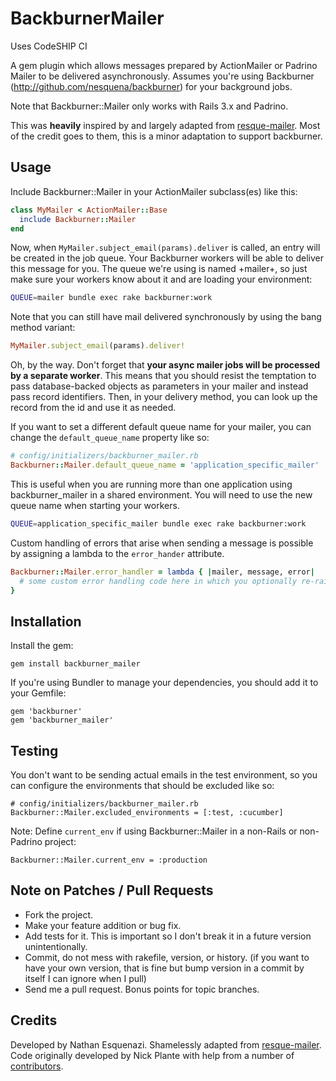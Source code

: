 # BackburnerMailer

Uses CodeSHIP CI

A gem plugin which allows messages prepared by ActionMailer or Padrino Mailer to be delivered
asynchronously. Assumes you're using Backburner (http://github.com/nesquena/backburner)
for your background jobs.

Note that Backburner::Mailer only works with Rails 3.x and Padrino.

This was **heavily** inspired by and largely adapted from [resque-mailer](https://github.com/zapnap/resque_mailer).
Most of the credit goes to them, this is a minor adaptation to support backburner.

## Usage

Include Backburner::Mailer in your ActionMailer subclass(es) like this:

```ruby
class MyMailer < ActionMailer::Base
  include Backburner::Mailer
end
```

Now, when `MyMailer.subject_email(params).deliver` is called, an entry
will be created in the job queue. Your Backburner workers will be able to deliver
this message for you. The queue we're using is named +mailer+,
so just make sure your workers know about it and are loading your environment:

```bash
QUEUE=mailer bundle exec rake backburner:work
```

Note that you can still have mail delivered synchronously by using the bang
method variant:

```ruby
MyMailer.subject_email(params).deliver!
```

Oh, by the way. Don't forget that **your async mailer jobs will be processed by
a separate worker**. This means that you should resist the temptation to pass
database-backed objects as parameters in your mailer and instead pass record
identifiers. Then, in your delivery method, you can look up the record from
the id and use it as needed.

If you want to set a different default queue name for your mailer, you can
change the `default_queue_name` property like so:

```ruby
# config/initializers/backburner_mailer.rb
Backburner::Mailer.default_queue_name = 'application_specific_mailer'
```

This is useful when you are running more than one application using
backburner_mailer in a shared environment. You will need to use the new queue
name when starting your workers.

```bash
QUEUE=application_specific_mailer bundle exec rake backburner:work
```

Custom handling of errors that arise when sending a message is possible by
assigning a lambda to the `error_hander` attribute.

```ruby
Backburner::Mailer.error_handler = lambda { |mailer, message, error|
  # some custom error handling code here in which you optionally re-raise the error
}
```

## Installation

Install the gem:

    gem install backburner_mailer

If you're using Bundler to manage your dependencies, you should add it to your Gemfile:

    gem 'backburner'
    gem 'backburner_mailer'

## Testing

You don't want to be sending actual emails in the test environment, so you can
configure the environments that should be excluded like so:

    # config/initializers/backburner_mailer.rb
    Backburner::Mailer.excluded_environments = [:test, :cucumber]

Note: Define `current_env` if using Backburner::Mailer in a non-Rails or non-Padrino project:

    Backburner::Mailer.current_env = :production

## Note on Patches / Pull Requests

* Fork the project.
* Make your feature addition or bug fix.
* Add tests for it. This is important so I don't break it in a future version unintentionally.
* Commit, do not mess with rakefile, version, or history.
  (if you want to have your own version, that is fine but bump version in a commit by itself I can ignore when I pull)
* Send me a pull request. Bonus points for topic branches.

## Credits

Developed by Nathan Esquenazi.
Shamelessly adapted from [resque-mailer](https://github.com/zapnap/resque_mailer).
Code originally developed by Nick Plante with help from a number of [contributors](https://github.com/zapnap/resque_mailer/contributors).
